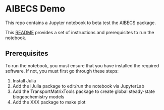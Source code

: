 # AIBECS Demo

This repo contains a Jupyter notebook to beta test the AIBECS package.

This [README](https://github.com/briochemc/AIBECS_demo/blob/master/README.md) provides a set of instructions and prerequisites to run the notebook.

## Prerequisites

To run the notebook, you must ensure that you have installed the required software.
If not, you must first go through these steps:

1. Install Julia
2. Add the IJulia package to edit/run the notebook via JupyterLab
3. Add the TransportMatrixTools package to create global steady-state biogeochemistry models
4. Add the XXX package to make plot

